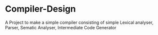 # Compiler-Design
A Project to make a simple compiler consisting of simple Lexical analyser, Parser, Sematic Analyser, Intermediate Code Generator
